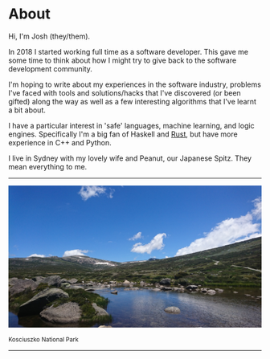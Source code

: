 # About

Hi, I'm Josh (they/them).

In 2018 I started working full time as a software developer. This gave me some time to think about how I might try to give back to the software development community.

I'm hoping to write about my experiences in the software industry, problems I've faced with tools and solutions/hacks that I've discovered (or been gifted) along the way as well as a few interesting algorithms that I've learnt a bit about.

I have a particular interest in 'safe' languages, machine learning, and logic engines. Specifically I'm a big fan of Haskell and [Rust](./?search=Rust), but have more experience in C++ and Python.

I live in Sydney with my lovely wife and Peanut, our Japanese Spitz. They mean everything to me.

---

[![A view of Mount Kosciuszko](./imgs/koz2.JPG)](./imgs/koz2.JPG)

<div class="center" style="font-size: smaller">Kosciuszko National Park</div>

---
